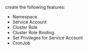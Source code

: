 create the following features:

-   Namespace
-   Service Account
-   Cluster Role
-   Cluster Role Binding
-   Set Privileges for Service Account
-   CronJob

